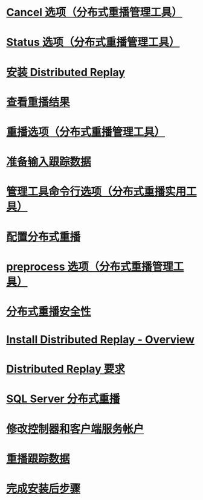 # [Cancel 选项（分布式重播管理工具）](cancel-option-distributed-replay-administration-tool.md)
# [Status 选项（分布式重播管理工具）](status-option-distributed-replay-administration-tool.md)
# [安装 Distributed Replay](install-distributed-replay.md)
# [查看重播结果](review-the-replay-results.md)
# [重播选项（分布式重播管理工具）](replay-option-distributed-replay-administration-tool.md)
# [准备输入跟踪数据](prepare-the-input-trace-data.md)
# [管理工具命令行选项（分布式重播实用工具）](administration-tool-command-line-options-distributed-replay-utility.md)
# [配置分布式重播](configure-distributed-replay.md)
# [preprocess 选项（分布式重播管理工具）](preprocess-option-distributed-replay-administration-tool.md)
# [分布式重播安全性](distributed-replay-security.md)
# [Install Distributed Replay - Overview](install-distributed-replay-overview.md)
# [ Distributed Replay 要求](distributed-replay-requirements.md)
# [SQL Server 分布式重播](sql-server-distributed-replay.md)
# [修改控制器和客户端服务帐户](modify-the-controller-and-client-services-accounts.md)
# [重播跟踪数据](replay-trace-data.md)
# [完成安装后步骤](complete-the-post-installation-steps.md)
